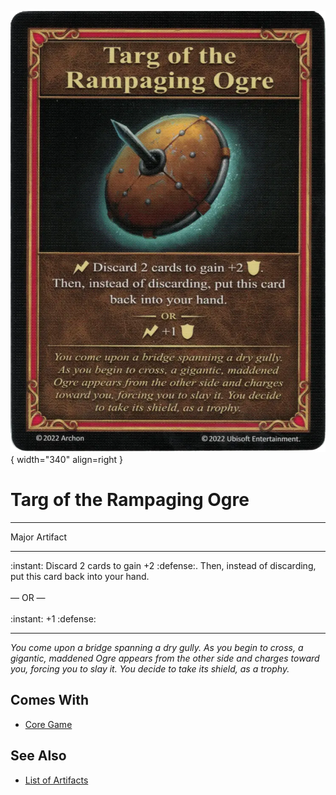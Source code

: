 ![Targ of the Rampaging Ogre](../assets/artifacts_major-targ_of_the_rampaging_ogre.webp){ width="340" align=right }

# Targ of the Rampaging Ogre
___
Major Artifact
___
:instant: Discard 2 cards to gain +2 :defense:. Then, instead of discarding, put this card back into your hand.<br><br>— OR —<br><br>:instant: +1 :defense:
___
*You come upon a bridge spanning a dry gully. As you begin to cross, a gigantic, maddened Ogre appears from the other side and charges toward you, forcing you to slay it. You decide to take its shield, as a trophy.*


## Comes With

- [Core Game](../content.md)


## See Also

- [List of Artifacts](../artifacts.md)
